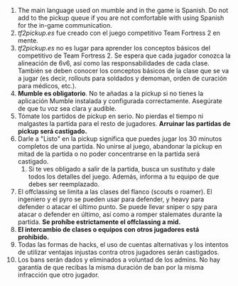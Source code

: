 1. The main language used on mumble and in the game is Spanish. Do not add to the pickup queue if you are not comfortable with using Spanish for the in-game communication.
2. _tf2pickup.es_ fue creado con el juego competitivo Team Fortress 2 en mente.
3. _tf2pickup.es_ no es lugar para aprender los conceptos básicos del competitivo de Team Fortress 2. Se espera que cada jugador conozca la alineación de 6v6, así como las responsabilidades de cada clase. También se deben conocer los conceptos básicos de la clase que se va a jugar (es decir, rollouts para soldados y demoman, orden de curación para médicos, etc.).
4. **Mumble es obligatorio**. No te añadas a la pickup si no tienes la aplicación Mumble instalada y configurada correctamente. Asegúrate de que tu voz sea clara y audible.
5. Tómate los partidos de pickup en serio. No pierdas el tiempo ni malgastes la partida para el resto de jugadores. **Arruinar las partidas de pickup será castigado.**
6. Darle a "Listo" en la pickup significa que puedes jugar los 30 minutos completos de una partida. No unirse al juego, abandonar la pickup en mitad de la partida o no poder concentrarse en la partida será castigado.
    1. Si te ves obligado a salir de la partida, busca un sustituto y dale todos los detalles del juego. Además, informa a tu equipo de que debes ser reemplazado.
7. El offclassing se limita a las clases del flanco (scouts o roamer). El ingeniero y el pyro se pueden usar para defender, y heavy ​​para defender o atacar el último punto. Se puede llevar sniper o spy para atacar o defender en último, así como a romper stalemates durante la partida. **Se prohíbe estrictamente el offclassing a mid.**
8. **El intercambio de clases o equipos con otros jugadores está prohibido.**
9. Todas las formas de hacks, el uso de cuentas alternativas y los intentos de utilizar ventajas injustas contra otros jugadores serán castigados.
10. Los bans serán dados y eliminados a voluntad de los admins. No hay garantía de que recibas la misma duración de ban por la misma infracción que otro jugador.
